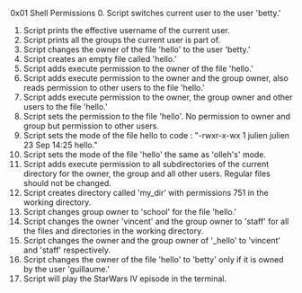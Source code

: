 0x01 Shell Permissions
0. Script switches current user to the user 'betty.'
1. Script prints the effective username of the current user.
2. Script prints all the groups the current user is part of.
3. Script changes the owner of the file 'hello' to the user 'betty.'
4. Script creates an empty file called 'hello.'
5. Script adds execute permission to the owner of the file 'hello.'
6. Script adds execute permission to the owner and the group owner, also reads permission to other users to the file 'hello.'
7. Script adds execute permission to the owner, the group owner and other users to the file 'hello.'
8. Script sets the permission to the file 'hello'. No permission to owner and group but permission to other users.
9. Script sets the mode of the file hello to code : "-rwxr-x-wx 1 julien julien 23 Sep 14:25 hello."
10. Script sets the mode of the file 'hello' the same as 'olleh's' mode.
11. Script adds execute permission to all subdirectories of the current directory for the owner, the group and all other users. Regular files should not be changed.
12. Script creates directory called 'my_dir' with permissions 751 in the working directory.
13. Script changes group owner to 'school' for the file 'hello.'
14. Script changes the owner 'vincent' and the group owner to 'staff' for all the files and directories in the working directory.
15. Script changes the owner and the group owner of '_hello' to 'vincent' and 'staff' respectively.
16. Script changes the owner of the file 'hello' to 'betty' only if it is owned by the user 'guillaume.'
17. Script will play the StarWars IV episode in the terminal.
